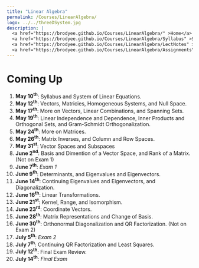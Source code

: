 ```yaml
---
title: "Linear Algebra"
permalink: /Courses/LinearAlgebra/
logo: ../../threeDSystem.jpg
description: |
  <a href="https://brodyee.github.io/Courses/LinearAlgebra/" >Home</a> <br />
  <a href="https://brodyee.github.io/Courses/LinearAlgebra/Syllabus" >Syllabus</a> <br />
  <a href="https://brodyee.github.io/Courses/LinearAlgebra/LectNotes" >Lecture Notes</a> <br />
  <a href="https://brodyee.github.io/Courses/LinearAlgebra/Assignments" >Assignments</a>
---
```


# Coming Up

  1. **May 10<sup>th</sup>**: Syllabus and System of Linear Equations. 
  2. **May 12<sup>th</sup>**: Vectors, Matricies, Homogeneous Systems, and Null Space.
  3. **May 17<sup>th</sup>**: More on Vectors, Linear Combinations, and Spanning Sets.
  4. **May 19<sup>th</sup>**: Linear Independence and Dependence, Inner Products and Orthogonal Sets, and Gram-Schmidt Orthogonalization.
  5. **May 24<sup>th</sup>**: More on Matrices.
  6. **May 26<sup>th</sup>**: Matrix Inverses, and Column and Row Spaces.
  7. **May 31<sup>st</sup>**: Vector Spaces and Subspaces
  8. **June 2<sup>nd</sup>**: Basis and Dimention of a Vector Space, and Rank of a Matrix. (Not on Exam 1)
  9. **June 7<sup>th</sup>**: *Exam 1*
  10. **June 9<sup>th</sup>**: Determinants, and Eigenvalues and Eigenvectors.
  11. **June 14<sup>th</sup>**: Continuing Eigenvalues and Eigenvectors, and Diagonalization.
  12. **June 16<sup>th</sup>**: Linear Transformations.
  13. **June 21<sup>st</sup>**: Kernel, Range, and Isomorphism.
  14. **June 23<sup>rd</sup>**: Coordinate Vectors.
  15. **June 28<sup>th</sup>**: Matrix Representations and Change of Basis.
  16. **June 30<sup>th</sup>**: Orthonormal Diagonalization and QR Factorization. (Not on Exam 2)
  17. **July 5<sup>th</sup>**: *Exam 2*
  18. **July 7<sup>th</sup>**: Continuing QR Factorization and Least Squares.
  19. **July 12<sup>th</sup>**: Final Exam Review.
  20. **July 14<sup>th</sup>**: *Final Exam*

